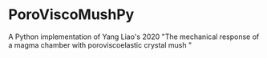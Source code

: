 # PoroViscoMushPy
A Python implementation of Yang Liao's 2020 "The mechanical response of a magma chamber with poroviscoelastic crystal mush "
